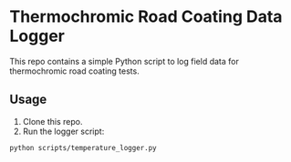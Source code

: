 # Thermochromic Road Coating Data Logger

This repo contains a simple Python script to log field data for thermochromic road coating tests.

## Usage

1. Clone this repo.
2. Run the logger script:

```bash
python scripts/temperature_logger.py
